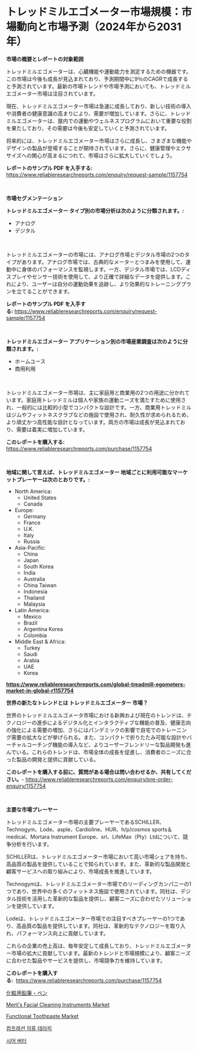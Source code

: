 <p><h1>トレッドミルエゴメーター市場規模：市場動向と市場予測（2024年から2031年）</h1></p><p><strong>市場の概要とレポートの対象範囲</strong></p>
<p><p>トレッドミルエゴメーターは、心臓機能や運動能力を測定するための機器です。この市場は今後も成長が見込まれており、予測期間中に9％のCAGRで成長すると予測されています。最新の市場トレンドや市場予測においても、トレッドミルエゴメーター市場は注目されています。</p><p>現在、トレッドミルエゴメーター市場は急速に成長しており、新しい技術の導入や消費者の健康意識の高まりにより、需要が増加しています。さらに、トレッドミルエゴメーターは、屋内での運動やウェルネスプログラムにおいて重要な役割を果たしており、その需要は今後も安定していくと予測されています。</p><p>将来的には、トレッドミルエゴメーター市場はさらに成長し、さまざまな機能やデザインの製品が登場することが期待されています。さらに、健康管理やエクササイズへの関心が高まるにつれて、市場はさらに拡大していくでしょう。</p></p>
<p><strong>レポートのサンプル PDF を入手する:</strong> <a href="https://www.reliableresearchreports.com/enquiry/request-sample/1157754">https://www.reliableresearchreports.com/enquiry/request-sample/1157754</a></p>
<p>&nbsp;</p>
<p><strong>市場セグメンテーション</strong></p>
<p><strong>トレッドミルエゴメーター タイプ別の市場分析は次のように分類されます。:</strong></p>
<p><ul><li>アナログ</li><li>デジタル</li></ul></p>
<p>&nbsp;</p>
<p><p>トレッドミルエゴメーターの市場には、アナログ市場とデジタル市場の2つのタイプがあります。アナログ市場では、古典的なメーターとつまみを使用して、運動中に身体のパフォーマンスを監視します。一方、デジタル市場では、LCDディスプレイやセンサー技術を使用して、より正確で詳細なデータを提供します。これにより、ユーザーは自分の運動効果を追跡し、より効果的なトレーニングプランを立てることができます。</p></p>
<p><strong>レポートのサンプル PDF を入手する:</strong>&nbsp;<a href="https://www.reliableresearchreports.com/enquiry/request-sample/1157754">https://www.reliableresearchreports.com/enquiry/request-sample/1157754</a></p>
<p>&nbsp;</p>
<p><strong> トレッドミルエゴメーター アプリケーション別の市場産業調査は次のように分類されます。:</strong></p>
<p><ul><li>ホームユース</li><li>商用利用</li></ul></p>
<p>&nbsp;</p>
<p><p>トレッドミルエゴメーター市場は、主に家庭用と商業用の2つの用途に分かれています。家庭用トレッドミルは個人や家族の運動ニーズを満たすために使用され、一般的には比較的小型でコンパクトな設計です。一方、商業用トレッドミルはジムやフィットネスクラブなどの施設で使用され、耐久性が求められるため、より頑丈かつ高性能な設計となっています。両方の市場は成長が見込まれており、需要は着実に増加しています。</p></p>
<p><strong>このレポートを購入する:</strong>&nbsp; <a href="https://www.reliableresearchreports.com/purchase/1157754">https://www.reliableresearchreports.com/purchase/1157754</a></p>
<p>&nbsp;</p>
<p><strong>地域に関して言えば、トレッドミルエゴメーター 地域ごとに利用可能なマーケットプレーヤーは次のとおりです。:</strong></p>
<p><ul>
    <li>
        North America:
        <ul>
            <li>United States</li>
            <li>Canada</li>
        </ul>
    </li>
    <li>
        Europe:
        <ul>
            <li>Germany</li>
            <li>France</li>
            <li>U.K.</li>
            <li>Italy</li>
            <li>Russia</li>
        </ul>
    </li>
    <li>
        Asia-Pacific:
        <ul>
            <li>China</li>
            <li>Japan</li>
            <li>South Korea</li>
            <li>India</li>
            <li>Australia</li>
            <li>China Taiwan</li>
            <li>Indonesia</li>
            <li>Thailand</li>
            <li>Malaysia</li>
        </ul>
    </li>
    <li>
        Latin America:
        <ul>
            <li>Mexico</li>
            <li>Brazil</li>
            <li>Argentina Korea</li>
            <li>Colombia</li>
        </ul>
    </li>
    <li>
        Middle East & Africa:
        <ul>
            <li>Turkey</li>
            <li>Saudi</li>
            <li>Arabia</li>
            <li>UAE</li>
            <li>Korea</li>
        </ul>
    </li>
    </ul></p>
<p><strong><a href="https://www.reliableresearchreports.com/global-treadmill-egometers-market-in-global-r1157754">https://www.reliableresearchreports.com/global-treadmill-egometers-market-in-global-r1157754</a></strong>&nbsp;</p>
<p><strong>世界の新たなトレンドとは トレッドミルエゴメーター 市場？</strong></p>
<p><p>世界のトレッドミルエルゴメータ市場における新興および現在のトレンドは、テクノロジーの進歩によるデジタル化とインタラクティブな機能の普及、健康志向の強化による需要の増加、さらにはパンデミックの影響で自宅でのトレーニング需要の拡大などが挙げられる。また、コンパクトで折りたたみ可能な設計やバーチャルコーチング機能の導入など、よりユーザーフレンドリーな製品開発も進んでいる。これらのトレンドは、市場全体の成長を促進し、消費者のニーズに合った製品の開発と提供に貢献している。</p></p>
<p><strong>このレポートを購入する前に、質問がある場合は問い合わせるか、共有してください。</strong>- <a href="https://www.reliableresearchreports.com/enquiry/pre-order-enquiry/1157754">https://www.reliableresearchreports.com/enquiry/pre-order-enquiry/1157754</a></p>
<p>&nbsp;</p>
<p><strong>主要な市場プレーヤー</strong></p>
<p><p>トレッドミルエゴメーター市場の主要プレーヤーであるSCHILLER、Technogym、Lode、asple、Cardioline、HUR、h/p/cosmos sports＆medical、Mortara Instrument Europe、srl、LifeMax（Pty）Ltdについて、競争分析を行います。 </p><p>SCHILLERは、トレッドミルエゴメーター市場において高い市場シェアを持ち、高品質の製品を提供していることで知られています。また、革新的な製品開発と顧客サービスへの取り組みにより、市場成長を推進しています。 </p><p>Technogymは、トレッドミルエゴメーター市場でのリーディングカンパニーの1つであり、世界中の多くのフィットネス施設で使用されています。同社は、デジタル技術を活用した革新的な製品を提供し、顧客ニーズに合わせたソリューションを提供しています。 </p><p>Lodeは、トレッドミルエゴメーター市場での注目すべきプレーヤーの1つであり、高品質の製品を提供しています。同社は、革新的なテクノロジーを取り入れ、パフォーマンス向上に貢献しています。 </p><p>これらの企業の売上高は、毎年安定して成長しており、トレッドミルエゴメーター市場の拡大に貢献しています。最新のトレンドと市場規模により、顧客ニーズに合わせた製品やサービスを提供し、市場競争力を維持しています。</p></p>
<p><strong>このレポートを購入する:</strong>&nbsp;&nbsp;<a href="https://www.reliableresearchreports.com/purchase/1157754">https://www.reliableresearchreports.com/purchase/1157754</a></p>
<p><p><a href="https://github.com/MosesSpinka1914/Market-Research-Report-List-1/blob/main/890310984771.md">化粧用鉛筆・ペン</a></p><p><a href="https://github.com/timeliteaut/Market-Research-Report-List-2/blob/main/mens-facial-cleaning-instruments-market.md">Men\'s Facial Cleaning Instruments Market</a></p><p><a href="https://issuu.com/reportprime-2/docs/functional-toothpaste-market-size-2030.pptx">Functional Toothpaste Market</a></p><p><a href="https://medium.com/@felipegrrady654556/%EC%95%95%EC%B6%95-%EC%9D%98%EB%A5%98-%EC%9A%94%EB%B2%95-%EC%8B%9C%EC%9E%A5-%EC%9D%B8%EC%82%AC%EC%9D%B4%ED%8A%B8-%EC%8B%9C%EC%9E%A5-%EB%8F%99%ED%96%A5-%EC%84%B1%EC%9E%A5-2024%EB%85%84%EB%B6%80%ED%84%B0-2031%EB%85%84%EA%B9%8C%EC%A7%80-%EC%98%88%EC%B8%A1%EB%90%9C-%EA%B2%83-9449571a24b7">컴프레션 의류 테라피</a></p><p><a href="https://github.com/novabrown3/Market-Research-Report-List-1/blob/main/376844978358.md">시어 버터</a></p></p>